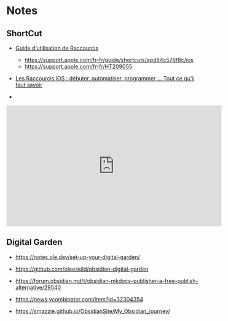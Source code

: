 # Notes

## ShortCut

- [Guide d’utilisation de Raccourcis](https://support.apple.com/fr-fr/guide/shortcuts/welcome/ios)
  - <https://support.apple.com/fr-fr/guide/shortcuts/apd84c576f8c/ios>
  - <https://support.apple.com/fr-fr/HT209055>

- [Les Raccourcis iOS : débuter, automatiser, programmer … Tout ce qu’il faut savoir](https://www.iphon.fr/ios-iphone-ipad/raccourcis-ios)
-

<iframe width="560" height="315" src="https://www.youtube-nocookie.com/embed/yvOHKF6wFfc" title="YouTube video player" frameborder="0" allow="accelerometer; autoplay; clipboard-write; encrypted-media; gyroscope; picture-in-picture" allowfullscreen></iframe>


## Digital Garden

- <https://notes.ole.dev/set-up-your-digital-garden/>

- <https://github.com/oleeskild/obsidian-digital-garden>

- <https://forum.obsidian.md/t/obsidian-mkdocs-publisher-a-free-publish-alternative/29540>

- <https://news.ycombinator.com/item?id=32304354>

- <https://smazzie.github.io/ObsidianSite/My_Obsidian_journey/>
